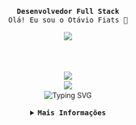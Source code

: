 <!-- Nome e apresentação -->
<div align="center">
  <samp>
    <b>
      Desenvolvedor Full Stack
    </b>
    <br>
    Olá! Eu sou o Otávio Fiats 👋
    <br>
  </samp>
</div>

<!-- Contador de visitas -->
<div align="center">
  <p align="center">
    <img align="center" src="https://visit-counter.vercel.app/counter.png?page=https%3A%2F%2Fgithub.com%2Fotaviofiats&s=21&c=bf91f3&bg=00000000&no=2&ff=digi&tb=Profile+Visits%3A++&ta=" />
  </p> 
</div>

<br><br>

<!-- GIF -->
<div align="center">
  <img src="https://imgur.com/zeuHIk9.gif" width="200">
</div>

<!-- Tag nome personalizado -->
<div align="center">
  <img src="https://img.shields.io/badge/@otaviofiats-black" />
</div>

<!-- Typing SVG -->
<div align="center" width="100%">
  <img src="https://readme-typing-svg.demolab.com?font=Iosevka&color=38bdae&width=900&size=21&center=true&lines=Desenvolvedor+de+Software;Java,+Python,+C,+HTML;Bem-vindo+ao+meu+GitHub!" alt="Typing SVG"/>
</div>

<br>

<details align="center">  
  <summary>
      <samp>
        <b>Mais Informações</b>
      </samp>
  </summary>

  <br>

<!-- GitHub Stats (altere 'otaviofiats' para seu usuário real no GitHub se necessário) -->
<div align="center">
  <img
    height=165
    align="center"
    alt="GitHub Stats"
    src="https://github-readme-stats.vercel.app/api/?username=otaviofiats&show_icons=true&count_private=true&rank_icon=github&theme=tokyonight&font=Iosevka"
  />
  <img
    height=165
    align="center"
    alt="Top Language"
    src="https://github-readme-stats.vercel.app/api/top-langs/?username=otaviofiats&layout=compact&font=Iosevka&langs_count=10&theme=tokyonight"
  />
  <br><br>
  <img
    align="center"
    alt="Resumo do perfil"
    src="http://github-profile-summary-cards.vercel.app/api/cards/profile-details?username=otaviofiats&theme=tokyonight"
  />
  <br><br>
  <img
    height=154
    align="center"
    alt="GitHub Streak"
    src="https://github-readme-streak-stats.herokuapp.com?user=otaviofiats&theme=tokyonight&card_width=885"
  />
</div>

<!-- Skills -->
<div align="center" style="display: inline_block"><br>
  <img width="40" src="https://raw.githubusercontent.com/tandpfun/skill-icons/65dea6c4eaca7da319e552c09f4cf5a9a8dab2c8/icons/Java-Dark.svg" />
  <img width="40" src="https://raw.githubusercontent.com/tandpfun/skill-icons/65dea6c4eaca7da319e552c09f4cf5a9a8dab2c8/icons/Python-Dark.svg" />
  <img width="40" src="https://raw.githubusercontent.com/tandpfun/skill-icons/main/icons/C.svg" />
  <img width="40" src="https://raw.githubusercontent.com/tandpfun/skill-icons/main/icons/HTML.svg" />
</div>

<br>

##

<!-- Contatos -->
<div align="center">
  <samp>
    <b>
      Entre em contato:
    </b>
  </samp>
  <br><br>

  [![Instagram](https://img.shields.io/badge/@otaviofiats-2e3440?style=for-the-badge&logo=instagram&logoColor=fff)](https://www.instagram.com/otaviofiats)
</div>

<br><br>

<!-- Footer -->
<img width=100% src="https://capsule-render.vercel.app/api?type=waving&color=6fa3fa&height=100&section=footer"/>
